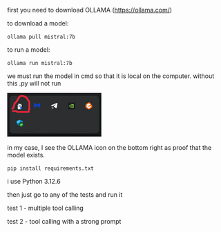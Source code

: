 first you need to download OLLAMA (https://ollama.com/)

to download a model:
```
ollama pull mistral:7b
```

to run a model:
```angular2html
ollama run mistral:7b
```

we must run the model in cmd so that it is local on the computer. without this .py will not run

![img.png](img.png) 

in my case, I see the OLLAMA icon on the bottom right as proof that the model exists.

```angular2html
pip install requirements.txt
```
i use Python 3.12.6

then just go to any of the tests and run it

test 1 - multiple tool calling

test 2 - tool calling with a strong prompt 
